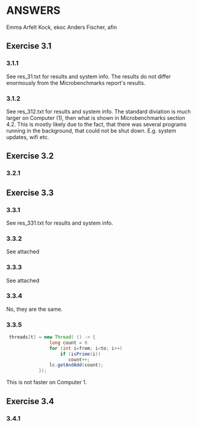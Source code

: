 
ANSWERS
==========

Emma Arfelt Kock, ekoc
Anders Fischer, afin


Exercise 3.1
------------
### 3.1.1
See res_31.txt for results and system info. 
The results do not differ enormously from the Microbenchmarks report's results. 

### 3.1.2
See res_312.txt for results and system info. 
The standard diviation is much larger on Computer (1), then what is shown in Microbenchmarks section 4.2. This is mostly likely due to the fact, that there was several programs running in the background, that could not be shut down. E.g. system updates, wifi etc. 


Exercise 3.2
------------

### 3.2.1 


Exercise 3.3
------------

### 3.3.1
See res_331.txt for results and system info. 

### 3.3.2
See attached

### 3.3.3
See attached 

### 3.3.4
No, they are the same. 

### 3.3.5
```java
 threads[t] = new Thread( () -> {
                long count = 0
                for (int i=from; i<to; i++)
                    if (isPrime(i))
                       count++;
                lc.getAndAdd(count);
            });
```
This is not faster on Computer 1. 

Exercise 3.4
------------

### 3.4.1
